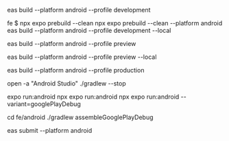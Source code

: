 eas build --platform android --profile development

fe $ npx expo prebuild --clean
npx expo prebuild --clean --platform android
eas build --platform android --profile development --local

eas build --platform android --profile preview

eas build --platform android --profile preview --local

eas build --platform android --profile production

open -a "Android Studio"
./gradlew --stop

expo run:android
npx expo run:android
npx expo run:android --variant=googlePlayDebug

cd fe/android
./gradlew assembleGooglePlayDebug

eas submit --platform android


